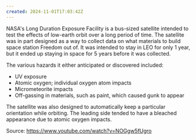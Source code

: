 ```yaml
---
created: 2024-11-01T17:03:42Z
---
```


NASA's Long Duration Exposure Facility is a bus-sized satellite intended to test the effects of low-earth orbit over a long period of time. The satellite was in part designed as a way to collect data on what materials to build space station Freedom out of. It was intended to stay in LEO for only 1 year, but it ended up staying in space for 5 years before it was collected.

The various hazards it either anticipated or discovered included:
- UV exposure
- Atomic oxygen; individual oxygen atom impacts
- Micrometeorite impacts
- Off-gassing in materials, such as paint, which caused gunk to appear

The satellite was also designed to automatically keep a particular orientation while orbiting. The leading side tended to have a bleached appearance due to atomic oxygen impacts.

Source: https://www.youtube.com/watch?v=NOGgw5fUgro
